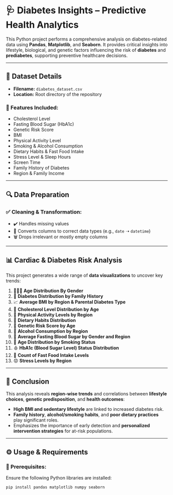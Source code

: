 # 🩺 Diabetes Insights – Predictive Health Analytics

This Python project performs a comprehensive analysis on diabetes-related data using **Pandas**, **Matplotlib**, and **Seaborn**. It provides critical insights into lifestyle, biological, and genetic factors influencing the risk of **diabetes** and **prediabetes**, supporting preventive healthcare decisions.

---

## 📂 Dataset Details

- **Filename:** `diabetes_dataset.csv`  
- **Location:** Root directory of the repository

### 🧬 Features Included:
- Cholesterol Level  
- Fasting Blood Sugar (HbA1c)  
- Genetic Risk Score  
- BMI  
- Physical Activity Level  
- Smoking & Alcohol Consumption  
- Dietary Habits & Fast Food Intake  
- Stress Level & Sleep Hours  
- Screen Time  
- Family History of Diabetes  
- Region & Family Income  

---

## 🔍 Data Preparation

### ✅ Cleaning & Transformation:
- ✔️ Handles missing values
- 🔄 Converts columns to correct data types (e.g., `date` ➝ `datetime`)
- 🗑️ Drops irrelevant or mostly empty columns

---

## 📊 Cardiac & Diabetes Risk Analysis

This project generates a wide range of **data visualizations** to uncover key trends:

1. 👨‍👩‍👧 **Age Distribution By Gender**  
2. 🧬 **Diabetes Distribution by Family History**  
3. 📈 **Average BMI by Region & Parental Diabetes Type**  
4. 🧪 **Cholesterol Level Distribution by Age**  
5. 🏃 **Physical Activity Levels by Region**  
6. 🍎 **Dietary Habits Distribution**  
7. 🧬 **Genetic Risk Score by Age**  
8. 🍷 **Alcohol Consumption by Region**  
9. 💉 **Average Fasting Blood Sugar by Gender and Region**  
10. 🚬 **Age Distribution by Smoking Status**  
11. 🩸 **HbA1c (Blood Sugar Level) Status Distribution**  
12. 🍔 **Count of Fast Food Intake Levels**  
13. 😟 **Stress Levels by Region**  

---

## 🧾 Conclusion

This analysis reveals **region-wise trends** and correlations between **lifestyle choices**, **genetic predisposition**, and **health outcomes**:

- **High BMI and sedentary lifestyle** are linked to increased diabetes risk.
- **Family history**, **alcohol/smoking habits**, and **poor dietary practices** play significant roles.
- Emphasizes the importance of early detection and **personalized intervention strategies** for at-risk populations.

---

## ⚙️ Usage & Requirements

### 🔧 Prerequisites:

Ensure the following Python libraries are installed:

```bash
pip install pandas matplotlib numpy seaborn
